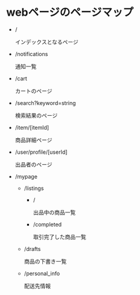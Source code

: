 # webページのページマップ

- /

  インデックスとなるページ

- /notifications

  通知一覧

- /cart

  カートのページ

- /search?keyword=string

  検索結果のページ

- /item/[itemId]

  商品詳細ページ

- /user/profile/[userId]

  出品者のページ

- /mypage

  - /listings

    - /

      出品中の商品一覧

    - /completed

      取引完了した商品一覧

  - /drafts

    商品の下書き一覧

  - /personal_info

    配送先情報
